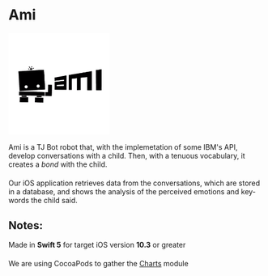 # Ami
<img src="Ami/Extra/Assets.xcassets/amiLogoBlackAlpha.imageset/output-onlinepngtools.png" width="200" height="200">

Ami is a TJ Bot robot that, with the implemetation of some IBM's API, develop conversations with a child.
Then, with a tenuous vocabulary, it creates a _bond_ with the child.
####
Our iOS application retrieves data from the conversations, which are stored in a database, and shows the analysis of the perceived emotions and key-words the child said.

## Notes:
Made in **Swift 5** for  target iOS version **10.3** or greater
####
We are using CocoaPods to gather the [Charts](https://github.com/danielgindi/Charts) module

